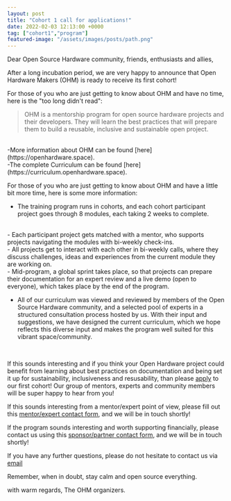 ```yaml
---
layout: post
title: "Cohort 1 call for applications!"
date: 2022-02-03 12:13:00 +0000
tag: ["cohort1","program"]
featured-image: "/assets/images/posts/path.png"
---
```



Dear Open Source Hardware community, friends, enthusiasts and allies,

After a long incubation period, we are very happy to announce that Open Hardware Makers (OHM) is ready to receive its first cohort!

For those of you who are just getting to know about OHM and have no time, here is the "too long didn't read":  

>OHM is a mentorship program for open source hardware projects and their developers. They will learn the best practices that will prepare them to build a reusable, inclusive and sustainable open project.  
<br>
-More information about OHM can be found [here](https://openhardware.space).  
<br>
-The complete Curriculum can be found [here](https://curriculum.openhardware.space).   


For those of you who are just getting to know about OHM and have a little bit more time, here is some more information:

>
- The training program runs in cohorts, and each cohort participant project goes through 8 modules, each taking 2 weeks to complete.  
<br>
- Each participant project gets matched with a mentor, who supports projects navigating the modules with bi-weekly check-ins.  
<br>
- All projects get to interact with each other in bi-weekly calls, where they discuss challenges, ideas and experiences from the current module they are working on.  
<br>
- Mid-program, a global sprint takes place, so that projects can prepare their documentation for an expert review and a live demo (open to everyone), which takes place by the end of the program.  
<br>


- All of our curriculum was viewed and reviewed by members of the Open Source Hardware community, and a selected pool of experts in a structured consultation process hosted by us. With their input and suggestions, we have designed the current curriculum, which we hope reflects this diverse input and makes the program well suited for this vibrant space/community.  
<br>

If this sounds interesting and if you think your Open Hardware project could benefit from learning about best practices on documentation and being set it up for sustainability, inclusiveness and resusability, than please [apply](https://forms.gle/vpn2FucUozVEcG5dA) to our first cohort! Our group of mentors, experts and community members will be super happy to hear from you!

If this sounds interesting from a mentor/expert point of view, please fill out this [mentor/expert contact form](https://forms.gle/YW9acrfEDyyWpmtj8), and we will be in touch shortly!


If the program sounds interesting and worth supporting financially, please contact us using this [sponsor/partner contact form](https://forms.gle/ktAXdma4rmDxtcXo8), and we will be in touch shortly!

If you have any further questions, please do not hesitate to contact us via [email](mailto:ohwmakers@gmail.com)

Remember, when in doubt, stay calm and open source everything.

with warm regards,
The OHM organizers. 